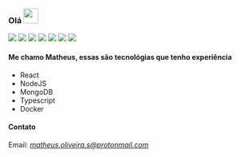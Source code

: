 ### Olá <img src="https://raw.githubusercontent.com/MartinHeinz/MartinHeinz/master/wave.gif" width="30px">

![](https://img.shields.io/badge/OS-Ubuntu-informational?style=flat&logo=<OS>&logoColor=white)
![](https://img.shields.io/badge/Shell-Zsh-informational?style=flat&logo=<Shell>&logoColor=white)
![](https://img.shields.io/badge/Code-Javascript-informational?style=flat&logo=<Code>&logoColor=white)
![](https://img.shields.io/badge/Code-React-informational?style=flat&logo=<Code>&logoColor=white)
![](https://img.shields.io/badge/Code-NodeJS-informational?style=flat&logo=<Code>&logoColor=white)
![](https://img.shields.io/badge/Code-Typescript-informational?style=flat&logo=<Code>&logoColor=white)
![](https://img.shields.io/badge/Tools-MongoDB-informational?style=flat&logo=<Tools>&logoColor=white)

#### Me chamo Matheus, essas são tecnológias que tenho experiência

  - React
  - NodeJS
  - MongoDB
  - Typescript
  - Docker

  
#### Contato
Email: *matheus.oliveira.s@protonmail.com*
